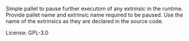 Simple pallet to pause further executom of any extrinsic in the runtime. Provide pallet name and extrinsic name required to be paused. Use the name of the extrinsics as they are declared in the source code.

License: GPL-3.0